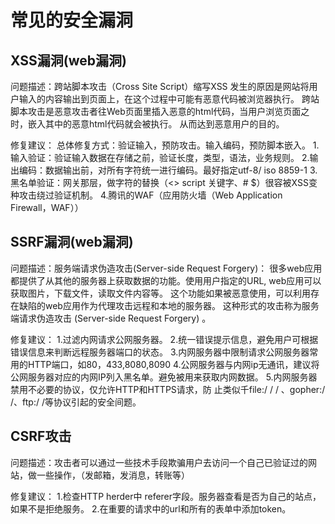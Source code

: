 
# 常见的安全漏洞

## XSS漏洞(web漏洞)
问题描述：跨站脚本攻击（Cross Site Script）缩写XSS 
发生的原因是网站将用户输入的内容输出到页面上，在这个过程中可能有恶意代码被浏览器执行。
跨站脚本攻击是恶意攻击者往Web页面里插入恶意的html代码，当用户浏览页面之时，嵌入其中的恶意html代码就会被执行。
从而达到恶意用户的目的。

修复建议：
总体修复方式：验证输入，预防攻击。输入编码，预防脚本嵌入。
1.输入验证：验证输入数据在存储之前，验证长度，类型，语法，业务规则。
2.输出编码：数据输出前，对所有字符统一进行编码。最好指定utf-8/ iso 8859-1
3.黑名单验证：网关那层，做字符的替换（<> script 关键字、# $）很容被XSS变种攻击绕过验证机制。
4.腾讯的WAF（应用防火墙（Web Application Firewall，WAF））

## SSRF漏洞(web漏洞)
问题描述：服务端请求伪造攻击(Server-side Request Forgery)：
很多web应用都提供了从其他的服务器上获取数据的功能。使用用户指定的URL, web应用可以获取图片，下载文件，读取文件内容等。
这个功能如果被恶意使用，可以利用存在缺陷的web应用作为代理攻击远程和本地的服务器。
这种形式的攻击称为服务端请求伪造攻击 (Server-side Request Forgery) 。

修复建议：
1.过滤内网请求公网服务器。
2.统一错误提示信息，避免用户可根据错误信息来判断远程服务器端口的状态。
3.内网服务器中限制请求公网服务器常用的HTTP端口，如80，433,8080,8090
4.公网服务器与内网ip无通讯，建议将公网服务器对应的内网IP列入黑名单。避免被用来获取内网数据。
5.内网服务器禁用不必要的协议，仅允许HTTP和HTTPS请求，防 止类似千file:/ / / 、gopher:/ /、ftp:/ /等协议引起的安全间题。

## CSRF攻击
问题描述：攻击者可以通过一些技术手段欺骗用户去访问一个自己已验证过的网站，做一些操作，（发邮箱，发消息，转账等）

修复建议：
1.检查HTTP herder中 referer字段。服务器查看是否为自己的站点，如果不是拒绝服务。
2.在重要的请求中的url和所有的表单中添加token。
